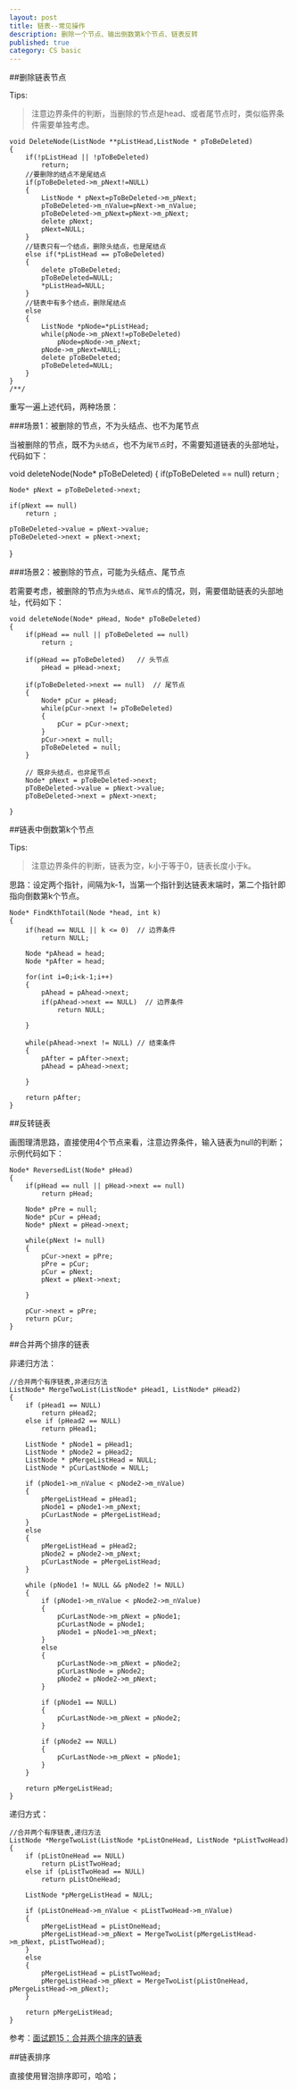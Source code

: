 ```yaml
---
layout: post
title: 链表--常见操作
description: 删除一个节点、输出倒数第k个节点、链表反转
published: true
category: CS basic
---
```


##删除链表节点

Tips:

> 注意边界条件的判断，当删除的节点是head、或者尾节点时，类似临界条件需要单独考虑。


	
	void DeleteNode(ListNode **pListHead,ListNode * pToBeDeleted)  
	{  
		if(!pListHead || !pToBeDeleted)  
			return;  
		//要删除的结点不是尾结点  
		if(pToBeDeleted->m_pNext!=NULL)  
		{  
			ListNode * pNext=pToBeDeleted->m_pNext;  
			pToBeDeleted->m_nValue=pNext->m_nValue;  
			pToBeDeleted->m_pNext=pNext->m_pNext;  
			delete pNext;  
			pNext=NULL;  
		}  
		//链表只有一个结点，删除头结点，也是尾结点  
		else if(*pListHead == pToBeDeleted)  
		{  
			delete pToBeDeleted;  
			pToBeDeleted=NULL;  
			*pListHead=NULL;  
		}  
		//链表中有多个结点，删除尾结点  
		else  
		{  
			ListNode *pNode=*pListHead;  
			while(pNode->m_pNext!=pToBeDeleted)  
				pNode=pNode->m_pNext;  
			pNode->m_pNext=NULL;  
			delete pToBeDeleted;  
			pToBeDeleted=NULL;  
		}  
	}  
	/**/


重写一遍上述代码，两种场景：


###场景1：被删除的节点，不为头结点、也不为尾节点

当被删除的节点，既不为`头结点`，也不为`尾节点`时，不需要知道链表的头部地址，代码如下：

void deleteNode(Node* pToBeDeleted)
{
	if(pToBeDeleted == null)
		return ;

	Node* pNext = pToBeDeleted->next;

	if(pNext == null)
		return ;

	pToBeDeleted->value = pNext->value;
	pToBeDeleted->next = pNext->next;

}

###场景2：被删除的节点，可能为头结点、尾节点

若需要考虑，被删除的节点为`头结点`、`尾节点`的情况，则，需要借助链表的头部地址，代码如下：

	void deleteNode(Node* pHead, Node* pToBeDeleted)
	{
		if(pHead == null || pToBeDeleted == null)
			return ;

		if(pHead == pToBeDeleted)	// 头节点
			pHead = pHead->next;

		if(pToBeDeleted->next == null)	// 尾节点
		{
			Node* pCur = pHead;
			while(pCur->next != pToBeDeleted)
			{
				pCur = pCur->next;
			}
			pCur->next = null;
			pToBeDeleted = null;
		}

		// 既非头结点，也非尾节点
		Node* pNext = pToBeDeleted->next;
		pToBeDeleted->value = pNext->value;
		pToBeDeleted->next = pNext->next;

	}










##链表中倒数第k个节点


Tips:

> 注意边界条件的判断，链表为空，k小于等于0，链表长度小于k。

思路：设定两个指针，间隔为k-1，当第一个指针到达链表末端时，第二个指针即指向倒数第k个节点。


	Node* FindKthTotail(Node *head, int k)
	{
		if(head == NULL || k <= 0)  // 边界条件
			return NULL;

		Node *pAhead = head;
		Node *pAfter = head;

		for(int i=0;i<k-1;i++)
		{
			pAhead = pAhead->next;
			if(pAhead->next == NULL)  // 边界条件
				return NULL;
		   
		}

		while(pAhead->next != NULL)	// 结束条件
		{
			pAfter = pAfter->next;
			pAhead = pAhead->next;
			
		}

		return pAfter;
	}



##反转链表


画图理清思路，直接使用4个节点来看，注意边界条件，输入链表为null的判断；示例代码如下：

	Node* ReversedList(Node* pHead)
	{
		if(pHead == null || pHead->next == null)
			return pHead;

		Node* pPre = null;
		Node* pCur = pHead;
		Node* pNext = pHead->next;

		while(pNext != null)
		{
			pCur->next = pPre;
			pPre = pCur;
			pCur = pNext;
			pNext = pNext->next;

		}

		pCur->next = pPre;
		return pCur;
	}

##合并两个排序的链表


非递归方法：


	//合并两个有序链表,非递归方法  
	ListNode* MergeTwoList(ListNode* pHead1, ListNode* pHead2)  
	{  
		if (pHead1 == NULL)  
			return pHead2;  
		else if (pHead2 == NULL)  
			return pHead1;  
	  
		ListNode * pNode1 = pHead1;  
		ListNode * pNode2 = pHead2;  
		ListNode * pMergeListHead = NULL;  
		ListNode * pCurLastNode = NULL;  
	  
		if (pNode1->m_nValue < pNode2->m_nValue)  
		{             
			pMergeListHead = pHead1;  
			pNode1 = pNode1->m_pNext;  
			pCurLastNode = pMergeListHead;  
		}  
		else  
		{  
			pMergeListHead = pHead2;  
			pNode2 = pNode2->m_pNext;  
			pCurLastNode = pMergeListHead;  
		}  
	  
		while (pNode1 != NULL && pNode2 != NULL)  
		{  
			if (pNode1->m_nValue < pNode2->m_nValue)  
			{     
				pCurLastNode->m_pNext = pNode1;  
				pCurLastNode = pNode1;  
				pNode1 = pNode1->m_pNext;              
			}  
			else  
			{  
				pCurLastNode->m_pNext = pNode2;  
				pCurLastNode = pNode2;  
				pNode2 = pNode2->m_pNext;              
			}  
	  
			if (pNode1 == NULL)  
			{  
				pCurLastNode->m_pNext = pNode2;                
			}  
			  
			if (pNode2 == NULL)  
			{  
				pCurLastNode->m_pNext = pNode1;            
			}  
		}  
	  
		return pMergeListHead;  
	}  

递归方式：

	//合并两个有序链表,递归方法  
	ListNode *MergeTwoList(ListNode *pListOneHead, ListNode *pListTwoHead)  
	{  
		if (pListOneHead == NULL)  
			return pListTwoHead;  
		else if (pListTwoHead == NULL)  
			return pListOneHead;  
	  
		ListNode *pMergeListHead = NULL;  
	  
		if (pListOneHead->m_nValue < pListTwoHead->m_nValue)  
		{  
			pMergeListHead = pListOneHead;  
			pMergeListHead->m_pNext = MergeTwoList(pMergeListHead->m_pNext, pListTwoHead);  
		}  
		else  
		{  
			pMergeListHead = pListTwoHead;  
			pMergeListHead->m_pNext = MergeTwoList(pListOneHead, pMergeListHead->m_pNext);  
		}  
	  
		return pMergeListHead;  
	}  



参考：[面试题15：合并两个排序的链表][面试题15：合并两个排序的链表]


##链表排序

直接使用冒泡排序即可，哈哈；










[NingG]:    http://ningg.github.com  "NingG"


[面试题15：合并两个排序的链表]:			http://blog.csdn.net/htyurencaotang/article/details/9396733






